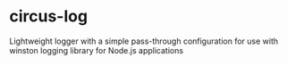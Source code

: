 # circus-log
Lightweight logger with a simple pass-through configuration for use with winston logging library for Node.js applications
